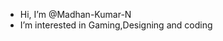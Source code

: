 -  Hi, I’m @Madhan-Kumar-N
-  I’m interested in Gaming,Designing and coding 



<!---
Madhan-Kumar-N/Madhan-Kumar-N is a ✨ special ✨ repository because its `README.md` (this file) appears on your GitHub profile.
You can click the Preview link to take a look at your changes.
--->
